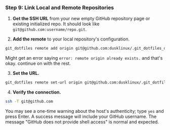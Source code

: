 ### Step 9: Link Local and Remote Repositories

1.  **Get the SSH URL** from your new empty GitHub repository page or existing initialized repo. It should look like `git@github.com:username/repo.git`.

2.  **Add the remote** to your local repository's configuration.

```bash
git_dotfiles remote add origin git@github.com:dusklinux/.git_dotfiles_dir.git
```

Might get an error saying `error: remote origin already exists.` and that's okay. continue on with the rest. 

3.  **Set the URL.**

```bash
git_dotfiles remote set-url origin git@github.com:dusklinux/.git_dotfiles_dir.git
```

4.  **Verify the connection.**

```bash
ssh -T git@github.com
```

You may see a one-time warning about the host's authenticity; type `yes` and press Enter. A success message will include your GitHub username. The message "GitHub does not provide shell access" is normal and expected.
